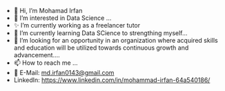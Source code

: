 - 👋 Hi, I’m Mohamad Irfan
- 👀 I’m interested in Data Science ...
- ✨ I’m currently working as a freelancer tutor
- 🌱 I’m currently learning Data SCience to strengthing myself...
- 💞️ I’m looking for an opportunity in an organization where acquired skills and education will be utilized towards continuous growth and advancement....
- 📫 How to reach me ...
- 📧 E-Mail: md.irfan0143@gmail.com
- LinkedIn: https://www.linkedin.com/in/mohammad-irfan-64a540186/
<!---
irfan7210/irfan7210 is a ✨ special ✨ repository because its `README.md` (this file) appears on your GitHub profile.
You can click the Preview link to take a look at your changes.
--->
